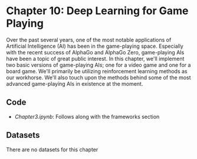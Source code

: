 # Chapter 10: Deep Learning for Game Playing

Over the past several years, one of the most notable applications of Artificial Intelligence (AI) has been in the game-playing space. Especially with the recent success of AlphaGo and AlphaGo Zero, game-playing AIs have been a topic of great public interest. In this chapter, we'll implement two basic versions of game-playing AIs; one for a video game and one for a board game. We'll primarily be utilizing reinforcement learning methods as our workhorse. We'll also touch upon the methods behind some of the most advanced game-playing AIs in existence at the moment.

## Code

- *Chapter3.ipynb*: Follows along with the frameworks section

## Datasets

There are no datasets for this chapter
